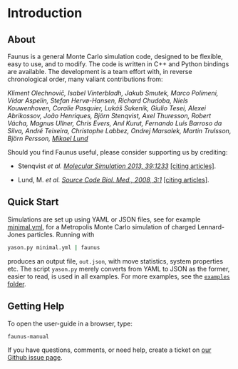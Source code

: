 <script type="text/x-mathjax-config">
MathJax.Hub.Config({
  tex2jax: {inlineMath: [['$','$'], ['\\(','\\)']]}
});
</script>
<script src="https://cdnjs.cloudflare.com/ajax/libs/mathjax/2.7.0/MathJax.js?config=TeX-AMS-MML_HTMLorMML" type="text/javascript"></script>

# Introduction

## About

Faunus is a general Monte Carlo simulation code, designed to be flexible, easy
to use, and to modify. The code is written in C++ and Python bindings
are available.
The development is a team effort with, in reverse chronological order,
many valiant contributions from:

_Kliment Olechnovič, Isabel Vinterbladh, Jakub Smutek,
Marco Polimeni, Vidar Aspelin, Stefan Hervø-Hansen,
Richard Chudoba, Niels Kouwenhoven,
Coralie Pasquier, Lukáš Sukeník,
Giulio Tesei, Alexei Abrikossov,
João Henriques, Björn Stenqvist,
Axel Thuresson, Robert Vácha,
Magnus Ullner, Chris Evers,
Anıl Kurut, Fernando Luís Barroso da Silva, André Teixeira,
Christophe Labbez, Ondrej Marsalek,
Martin Trulsson, Björn Persson,
[Mikael Lund](http://www.teokem.lu.se/~mikael)_

Should you find Faunus useful, please consider supporting us by crediting:

- Stenqvist _et al._ [_Molecular Simulation 2013, 39:1233_](http://dx.doi.org/10/nvn)
  [[citing articles]](https://scholar.google.com/scholar?cites=5469022701720095838).

- Lund, M. _et al._ [_Source Code Biol. Med., 2008, 3:1_](http://dx.doi.org/10/dfqgch)
  [[citing articles]](https://scholar.google.com/scholar?cites=1996529474573979195).

## Quick Start

Simulations are set up using YAML or JSON files, see for example
[minimal.yml](https://github.com/mlund/faunus/blob/master/examples/minimal/minimal.yml),
for a Metropolis Monte Carlo simulation of charged Lennard-Jones particles.
Running with

~~~ bash
yason.py minimal.yml | faunus
~~~

produces an output file, `out.json`, with move statistics, system properties etc.
The script `yason.py` merely converts from YAML to JSON as the former, easier to read,
is used in all examples.
For more examples, see the [`examples` folder](https://github.com/mlund/faunus/tree/master/examples).

## Getting Help

To open the user-guide in a browser, type:

~~~ bash
faunus-manual
~~~

If you have questions, comments, or need help, create a ticket on [our Github issue page](https://github.com/mlund/faunus/issues).

